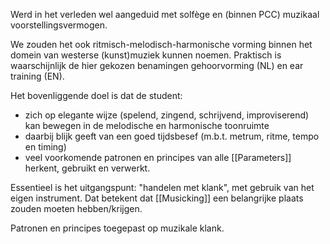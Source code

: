 

Werd in het verleden wel aangeduid met solfège en (binnen PCC) muzikaal voorstellingsvermogen.

We zouden het ook ritmisch-melodisch-harmonische vorming binnen het domein van westerse (kunst)muziek kunnen noemen.  Praktisch is waarschijnlijk de hier gekozen benamingen gehoorvorming (NL) en ear training (EN).

Het bovenliggende doel is dat de student:
- zich op elegante wijze (spelend, zingend, schrijvend, improviserend) kan bewegen in de melodische en harmonische toonruimte 
- daarbij blijk geeft van een goed tijdsbesef (m.b.t. metrum, ritme, tempo en timing)
- veel voorkomende patronen en principes van alle [[Parameters]] herkent, gebruikt en verwerkt.

Essentieel is het uitgangspunt: "handelen met klank", met gebruik van het eigen instrument. Dat betekent dat [[Musicking]] een belangrijke plaats zouden moeten hebben/krijgen.

Patronen en principes toegepast op muzikale klank.

